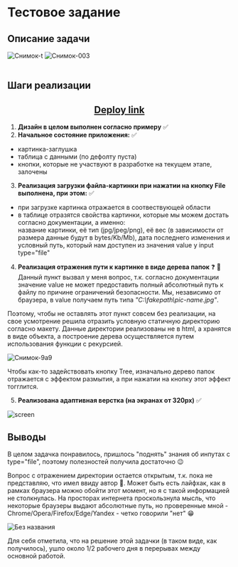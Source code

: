 # Тестовое задание

## Описание задачи

![Снимок-t](https://user-images.githubusercontent.com/39487464/231236670-8a73c3d9-0b77-43e0-8557-466b75eee549.JPG)
![Снимок-003](https://user-images.githubusercontent.com/39487464/231229902-6337b2fa-b635-4071-b65d-bf2f7bdc62a2.JPG)
<br><br>

## Шаги реализации

<h2 align="center"><a href="https://test-task-imgloader.vercel.app/" target="_blank">Deploy link</a></h2>

1. **Дизайн в целом выполнен согласно примеру** ✅
2. **Начальное состояние приложения:** ✅

- картинка-заглушка
- таблица с данными (по дефолту пуста)
- кнопки, которые не участвуют в разработке на текущем этапе, залочены

3. **Реализация загрузки файла-картинки при нажатии на кнопку File выполнена, при этом:** ✅

- при загрузке картинка отражается в соотвествующей области
- в таблице отразятся свойства картинки, которые мы можем достать согласно документации, а именно:<br>
  название картинки, её тип (jpg/jpeg/png), её вес (в зависимости от размера данные будут в bytes/Kb/Mb), дата последнего изменения и условный путь, который нам доступен из значения value у input type="file"

4. **Реализация отражения пути к картинке в виде дерева папок** ❓ 🤔<br>
   Данный пункт вызвал у меня вопрос, т.к. согласно документации значение value не может предоставить полный абсолютный путь к файлу по причине ограничений безопасности. Мы, независимо от браузера, в value получаем путь типа _"C:\\fakepath\pic-name.jpg"_.

Поэтому, чтобы не оставлять этот пункт совсем без реализации, на свое усмотрение решила отразить условную статичную директорию согласно макету.
Данные директории реализованы не в html, а хранятся в виде объекта, а построение дерева осуществляется путем использования функции с рекурсией.<br>

![Снимок-9а9](https://user-images.githubusercontent.com/39487464/231234755-eec84e4c-2cee-44af-9c37-9630380bd613.JPG)

Чтобы как-то задействовать кнопку Tree, изначально дерево папок отражается с эффектом размытия, а при нажатии на кнопку этот эффект тогглится.

5. **Реализована адаптивная верстка (на экранах от 320px)** ✅ <br/>

![screen](https://user-images.githubusercontent.com/39487464/231236312-dfccd0f7-d55b-4b97-8d75-b1e9db4c0d5e.jpg)

## Выводы

В целом задачка понравилось, пришлось "поднять" знания об инпутах с type="file", поэтому полезностей получила достаточно 😉<br>

Вопрос с отражением директории остается открытым, т.к. пока не представляю, что имел ввиду автор 🤔. Может быть есть лайфхак, как в рамках браузера можно обойти этот момент, но я с такой информацией не столкнулась. На просторах интернета проскользнула мысль, что некоторые браузеры выдают абсолютные путь, но проверенные мной - Chrome/Opera/Firefox/Edge/Yandex - четко говорили "нет" 😁 <br/>

![Без названия](https://user-images.githubusercontent.com/39487464/231240665-763c91b7-c18a-46f6-840c-0adcd2fd893d.jpg)

Для себя отметила, что на решение этой задачки (в таком виде, как получилось), ушло около 1/2 рабочего дня в перерывах между основной работой.
